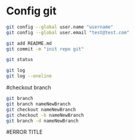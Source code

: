 # Config git
```bash
git config --global user.name "username"
git config --global user.email "test@test.com"
```


```bash
git add README.md
git commit -m "init repo git"
```

```bash
git status
```


```bash
git log
git log --oneline
```

#checkout branch

```bash
git branch
git branch nameNewBranch
git checkout nameNewBranch
git checkout -b nameNewBranch
git branch -d nameNewBranch
```

#ERROR TITLE